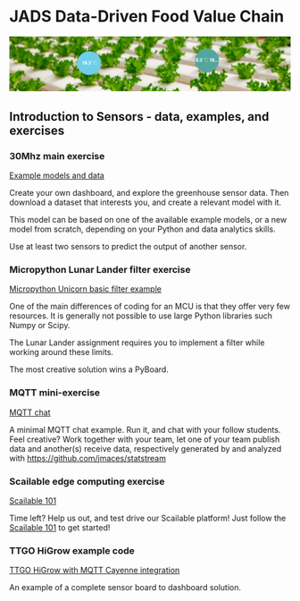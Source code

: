 # JADS Data-Driven Food Value Chain

![](images/sensor.png)

## Introduction to Sensors - data, examples, and exercises

### 30Mhz main exercise

[Example models and data](30mhz)

Create your own dashboard, and explore the greenhouse sensor data. Then download a dataset that interests you, and create a relevant model with it. 

This model can be based on one of the available example models, or a new model from scratch, depending on your Python and data analytics skills. 

Use at least two sensors to predict the output of another sensor.

### Micropython Lunar Lander filter exercise

[Micropython Unicorn basic filter example](micropython)

One of the main differences of coding for an MCU is that they offer very few resources. It is generally not possible to use large Python libraries such Numpy or Scipy.

The Lunar Lander assignment requires you to implement a filter while working around these limits.

The most creative solution wins a PyBoard.

### MQTT mini-exercise

[MQTT chat](mqtt)

A minimal MQTT chat example. Run it, and chat with your follow students. Feel creative? Work together with your team, let one of your team publish data and another(s) receive data, respectively generated by and analyzed with https://github.com/jmaces/statstream

### Scailable edge computing exercise

[Scailable 101](https://github.com/scailable/sclbl-tutorials/blob/master/sclbl-101-getting-started/README.md)

Time left? Help us out, and test drive our Scailable platform! Just follow the [Scailable 101](https://github.com/scailable/sclbl-tutorials/blob/master/sclbl-101-getting-started/README.md) to get started! 

### TTGO HiGrow example code

[TTGO HiGrow with MQTT Cayenne integration](higrow)

An example of a complete sensor board to dashboard solution. 



